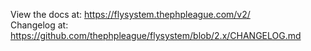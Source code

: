 View the docs at: https://flysystem.thephpleague.com/v2/  
Changelog at: https://github.com/thephpleague/flysystem/blob/2.x/CHANGELOG.md
